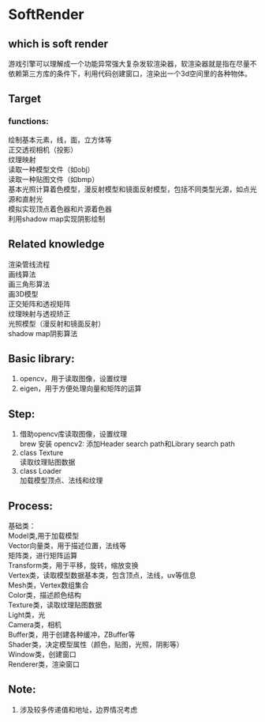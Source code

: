 #  SoftRender

## which is soft render
游戏引擎可以理解成一个功能异常强大复杂发软渲染器，软渲染器就是指在尽量不依赖第三方库的条件下，利用代码创建窗口，渲染出一个3d空间里的各种物体。

## Target
### functions:
绘制基本元素，线，面，立方体等  
正交透视相机（投影）  
纹理映射  
读取一种模型文件（如obj）  
读取一种贴图文件（如bmp）  
基本光照计算着色模型，漫反射模型和镜面反射模型，包括不同类型光源，如点光源和直射光  
模拟实现顶点着色器和片源着色器  
利用shadow map实现阴影绘制  
  
## Related knowledge
渲染管线流程  
画线算法  
画三角形算法  
画3D模型  
正交矩阵和透视矩阵  
纹理映射与透视矫正  
光照模型（漫反射和镜面反射）  
shadow map阴影算法  

## Basic library:
1. opencv，用于读取图像，设置纹理
2. eigen，用于方便处理向量和矩阵的运算

## Step:
1. 借助opencv库读取图像，设置纹理  
    brew 安装 opencv2: 添加Header search path和Library search path  
2. class Texture  
    读取纹理贴图数据  
3. class Loader  
    加载模型顶点、法线和纹理
  
## Process:
基础类：  
Model类,用于加载模型  
Vector向量类，用于描述位置，法线等  
矩阵类，进行矩阵运算  
Transform类，用于平移，旋转，缩放变换  
Vertex类，读取模型数据基本类，包含顶点，法线，uv等信息  
Mesh类，Vertex数组集合  
Color类，描述颜色结构  
Texture类，读取纹理贴图数据  
Light类，光  
Camera类，相机  
Buffer类，用于创建各种缓冲，ZBuffer等  
Shader类，决定模型属性（颜色，贴图，光照，阴影等）  
Window类，创建窗口  
Renderer类，渲染窗口  
    

## Note:
1. 涉及较多传递值和地址，边界情况考虑  
